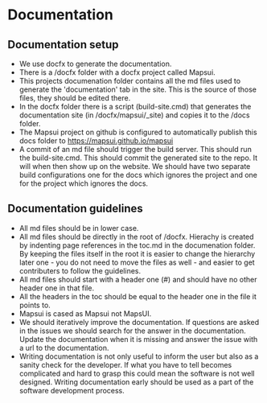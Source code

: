 # Documentation

## Documentation setup
- We use docfx to generate the documentation. 
- There is a /docfx folder with a docfx project called Mapsui. 
- This projects documenation folder contains all the md files used to generate the 'documentation' tab in the site. This is the source of those files, they should be edited there.
- In the docfx folder there is a script (build-site.cmd) that generates the documentation site (in /docfx/mapsui/_site) and copies it to the /docs folder.
- The Mapsui project on github is configured to automatically publish this docs folder to https://mapsui.github.io/mapsui
- A commit of an md file should trigger the build server. This should run the build-site.cmd. This should commit the generated site to the repo. It will when then show up on the website. We should have two separate build configurations one for the docs which ignores the project and one for the project which ignores the docs.

## Documentation guidelines
- All md files should be in lower case.
- All md files should be directly in the root of /docfx. Hierachy is created by indenting page references in the toc.md in the documenation folder. By keeping the files itself in the root it is easier to change the hierarchy later one - you do not need to move the files as well - and easier to get contributers to follow the guidelines.
- All md files should start with a header one (#) and should have no other header one in that file.
- All the headers in the toc should be equal to the header one in the file it points to.
- Mapsui is cased as Mapsui not MapsUI.
- We should iteratively improve the documentation. If questions are asked in the issues we should search for the answer in the documentation. Update the documentation when it is missing and answer the issue with a url to the documentation.
- Writing documentation is not only useful to inform the user but also as a sanity check for the developer. If what you have to tell becomes complicated and hard to grasp this could mean the software is not well designed. Writing documentation early should be used as a part of the software development process.
